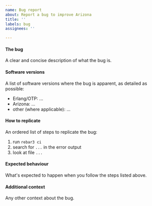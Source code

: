 ```yaml
---
name: Bug report
about: Report a bug to improve Arizona
title: ''
labels: bug
assignees: ''

---
```


#### The bug

A clear and concise description of what the bug is.

#### Software versions

A list of software versions where the bug is apparent, as detailed as possible:

* Erlang/OTP: ...
* Arizona: ...
* other (where applicable): ...

#### How to replicate

An ordered list of steps to replicate the bug:

1. run `rebar3 ci`
2. search for `...` in the error output
3. look at file `...`

#### Expected behaviour

What's expected to happen when you follow the steps listed above.

#### Additional context

Any other context about the bug.
